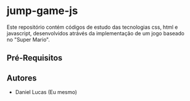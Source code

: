 # jump-game-js
Este repositório contém códigos de estudo das tecnologias css, html e javascript, desenvolvidos atrávés da implementação de um jogo baseado no "Super Mario".

## Pré-Requisitos

## Autores

- Daniel Lucas (Eu mesmo)